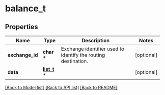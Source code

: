 # balance_t

## Properties
Name | Type | Description | Notes
------------ | ------------- | ------------- | -------------
**exchange_id** | **char \*** | Exchange identifier used to identify the routing destination. | [optional] 
**data** | [**list_t**](balance_data.md) \* |  | [optional] 

[[Back to Model list]](../README.md#documentation-for-models) [[Back to API list]](../README.md#documentation-for-api-endpoints) [[Back to README]](../README.md)


